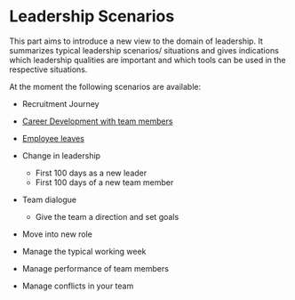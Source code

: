 # Leadership Scenarios

This part aims to introduce a new view to the domain of leadership. 
It summarizes typical leadership scenarios/ situations and gives indications which leadership qualities are important and which tools can be used in the respective situations.

At the moment the following scenarios are available:

* Recruitment Journey
* [Career Development with team members](career-development.md)
* [Employee leaves](employee-leaves.md)

* Change in leadership
  * First 100 days as a new leader
  * First 100 days of a new team member
* Team dialogue
  * Give the team a direction and set goals
* Move into new role

* Manage the typical working week
* Manage performance of team members

* Manage conflicts in your team
